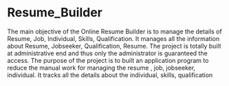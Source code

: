 # Resume_Builder



The main objective of the 
Online Resume Builder is to 
manage the details of Resume, 
Job, Individual, Skills, 
Qualification. 
It manages all the information 
about Resume, Jobseeker, 
Qualification, Resume. The 
project is totally built at 
administrative end and thus 
only the administrator is 
guaranteed the access. 
The purpose of the project is to 
built an application program to 
reduce the manual work for 
managing the resume , job, 
jobseeker, individual. It tracks 
all the details about the 
individual, skills, qualification
